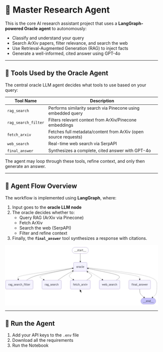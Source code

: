 # 🧠 Master Research Agent

This is the core AI research assistant project that uses a **LangGraph-powered Oracle agent** to autonomously:

- Classify and understand your query
- Search ArXiv papers, filter relevance, and search the web
- Use Retrieval-Augmented Generation (RAG) to inject facts
- Generate a well-informed, cited answer using GPT-4o

---

## 🧰 Tools Used by the Oracle Agent

The central oracle LLM agent decides what tools to use based on your query:

| Tool Name         | Description                                                                 |
|-------------------|-----------------------------------------------------------------------------|
| `rag_search`        | Performs similarity search via Pinecone using embedded query              |
| `rag_search_filter` | Filters relevant context from ArXiv/Pinecone embeddings                   |
| `fetch_arxiv`       | Fetches full metadata/content from ArXiv (open source requests)           |
| `web_search`        | Real-time web search via SerpAPI                                          |
| `final_answer`      | Synthesizes a complete, cited answer with GPT-4o                          |

The agent may loop through these tools, refine context, and only then generate an answer.

---

## 🧠 Agent Flow Overview

The workflow is implemented using **LangGraph**, where:

1. Input goes to the **oracle LLM node**
2. The oracle decides whether to:
   - Query RAG (ArXiv via Pinecone)
   - Fetch ArXiv
   - Search the web (SerpAPI)
   - Filter and refine context
4. Finally, the **`final_answer`** tool synthesizes a response with citations.

![Agent Flow](/master_research_agent/graph.png)

---

## 🚀 Run the Agent

1. Add your API keys to the `.env` file
2. Download all the requirements
3. Run the Notebook

